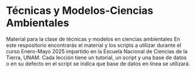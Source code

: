 # Técnicas y Modelos-Ciencias Ambientales
Material para la clase de técnicas y modelos en ciencias ambientales
En este respositorio encontrarás el material y los scripts a utilizar durante el curso Enero-Mayo 2025 impartido en la Escuela Nacional de Ciencias de la Tierra, UNAM.
Cada lección tiene un tutorial, un script y una base de datos o en su defecto en el script se indica que base de datos en línea se utilizará.
